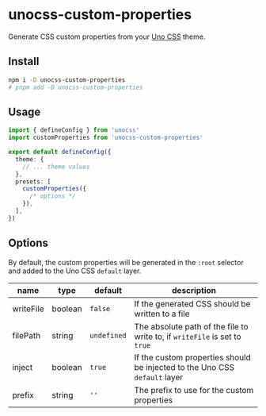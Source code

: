 # unocss-custom-properties

Generate CSS custom properties from your [Uno CSS](https://unocss.dev/) theme.

## Install

```bash
npm i -D unocss-custom-properties
# pnpm add -D unocss-custom-properties
```

## Usage

```ts
import { defineConfig } from 'unocss'
import customProperties from 'unocss-custom-properties'

export default defineConfig({
  theme: {
    // ... theme values
  },
  presets: [
    customProperties({
      /* options */
    }),
  ],
})
```

## Options

By default, the custom properties will be generated in the `:root` selector and added to the Uno CSS `default` layer.

| name      | type    | default     | description                                                                |
| --------- | ------- | ----------- | -------------------------------------------------------------------------- |
| writeFile | boolean | `false`     | If the generated CSS should be written to a file                           |
| filePath  | string  | `undefined` | The absolute path of the file to write to, if `writeFile` is set to `true` |
| inject    | boolean | `true`      | If the custom properties should be injected to the Uno CSS `default` layer |
| prefix    | string  | `''`        | The prefix to use for the custom properties                                |
